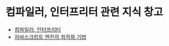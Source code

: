 # 컴파일러, 인터프리터 관련 지식 창고

- [컴파일러, 인터프리터](https://utopian-galley-07b.notion.site/vs-88d408d30fed44f2af8def78b178f2f2)
- [자바스크립트 엔진의 최적화 기법](https://github.com/peep-peep-study/JS-peep-dive/discussions/11#discussioncomment-3686529)
